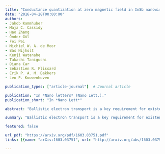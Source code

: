 ```yaml
---
title: "Conductance quantization at zero magnetic field in InSb nanowires"
date: "2016-04-28T00:00:00"
authors:
- Jakob Kammhuber
- Maja C. Cassidy
- Hao Zhang
- Önder Gül
- Fei Pei
- Michiel W. A. de Moor
- Bas Nijholt
- Kenji Watanabe
- Takashi Taniguchi
- Diana Car
- Sébastien R. Plissard
- Erik P. A. M. Bakkers
- Leo P. Kouwenhoven

publication_types: ["article-journal"]  # Journal article

publication: "In *Nano letters* (Nano Lett.)."
publication_short: "In *Nano Lett*"

abstract: "Ballistic electron transport is a key requirement for existence of a topological phase transition in proximitized InSb nanowires. However, measurements of quantized conductance as direct evidence of ballistic transport have so far been obscured due to the increased chance of backscattering in one-dimensional nanowires. We show that by improving the nanowire–metal interface as well as the dielectric environment we can consistently achieve conductance quantization at zero magnetic field. Additionally we study the contribution of orbital effects to the sub-band dispersion for different orientation of the magnetic field, observing a near-degeneracy between the second and third sub-bands."

summary: "Ballistic electron transport is a key requirement for existence of a topological phase transition in proximitized InSb nanowires."

featured: false

url_pdf: "https://arxiv.org/pdf/1603.03751.pdf"
links: [{name: "arXiv:1603.03751", url: "http://arxiv.org/abs/1603.03751"}, {name: "10.1021/acs.nanolett.6b00051", url: "https://pubs.acs.org/doi/10.1021/acs.nanolett.6b00051"}]

---
```

